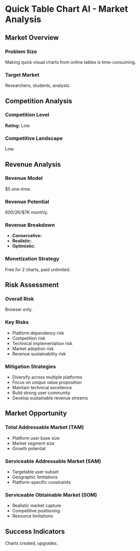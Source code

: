 # Quick Table Chart AI - Market Analysis

## Market Overview

### Problem Size
Making quick visual charts from online tables is time-consuming.

### Target Market
Researchers, students, analysts.

## Competition Analysis

### Competition Level
**Rating:** Low.

### Competitive Landscape
Low.

## Revenue Analysis

### Revenue Model
$5 one-time.

### Revenue Potential
$600/$2K/$7K monthly.

### Revenue Breakdown
- **Conservative:** 
- **Realistic:** 
- **Optimistic:** 

### Monetization Strategy
Free for 2 charts, paid unlimited.

## Risk Assessment

### Overall Risk
Browser only.

### Key Risks
- Platform dependency risk
- Competition risk
- Technical implementation risk
- Market adoption risk
- Revenue sustainability risk

### Mitigation Strategies
- Diversify across multiple platforms
- Focus on unique value proposition
- Maintain technical excellence
- Build strong user community
- Develop sustainable revenue streams

## Market Opportunity

### Total Addressable Market (TAM)
- Platform user base size
- Market segment size
- Growth potential

### Serviceable Addressable Market (SAM)
- Targetable user subset
- Geographic limitations
- Platform-specific constraints

### Serviceable Obtainable Market (SOM)
- Realistic market capture
- Competitive positioning
- Resource limitations

## Success Indicators
Charts created, upgrades.
